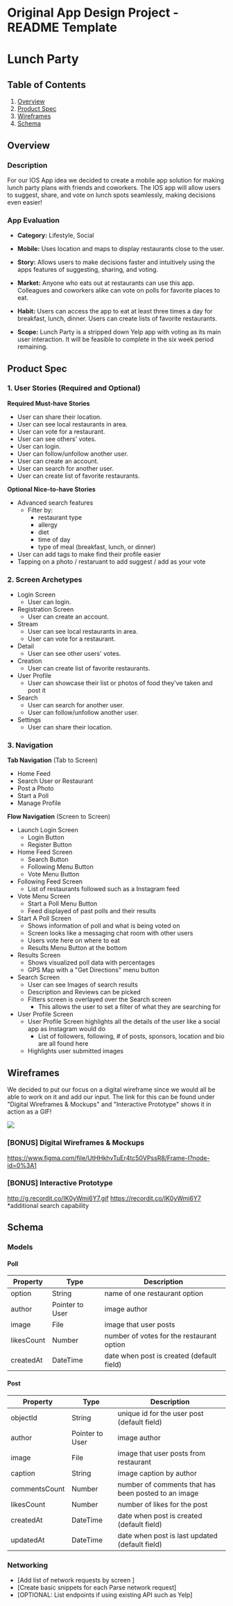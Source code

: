 Original App Design Project - README Template
===

# Lunch Party 

## Table of Contents
1. [Overview](#Overview)
1. [Product Spec](#Product-Spec)
1. [Wireframes](#Wireframes)
2. [Schema](#Schema)

## Overview
### Description
For our IOS App idea we decided to create a mobile app solution for making lunch party plans with friends and coworkers. The IOS app will allow users to suggest, share, and vote on lunch spots seamlessly, making decisions even easier!

### App Evaluation
- **Category:** 
Lifestyle, Social
- **Mobile:**
Uses location and maps to display restaurants close to the user. 
- **Story:**
Allows users to make decisions faster and intuitively using the apps features of suggesting, sharing, and voting.

- **Market:**
Anyone who eats out at restaurants can use this app. Colleagues and coworkers alike can vote on polls for favorite places to eat.

- **Habit:**
Users can access the app to eat at least three times a day for breakfast, lunch, dinner. Users can create lists of favorite restaurants. 

- **Scope:**
Lunch Party is a stripped down Yelp app with voting as its main user interaction. It will be feasible to complete in the six week period remaining. 

## Product Spec

### 1. User Stories (Required and Optional)

**Required Must-have Stories**
* User can share their location.
* User can see local restaurants in area. 
* User can vote for a restaurant.
* User can see others' votes.
* User can login.
* User can follow/unfollow another user.
* User can create an account.
* User can search for another user.
* User can create list of favorite restaurants.

**Optional Nice-to-have Stories**

* Advanced search features
    * Filter by: 
        * restaurant type
        * allergy
        * diet
        * time of day
        * type of meal (breakfast, lunch, or dinner)
* User can add tags to make find their profile easier 
* Tapping on a photo / restaruant to add suggest / add as your vote 

### 2. Screen Archetypes

* Login Screen
   * User can login.
* Registration Screen
   * User can create an account. 
* Stream
    * User can see local restaurants in area. 
    * User can vote for a restaurant.
* Detail
    * User can see other users' votes.
* Creation
    * User can create list of favorite restaurants.
* User Profile
    * User can showcase their list or photos of food they've taken and post it
* Search
    * User can search for another user.
    * User can follow/unfollow another user.
* Settings
    * User can share their location.

### 3. Navigation

**Tab Navigation** (Tab to Screen)

* Home Feed
* Search User or Restaurant
* Post a Photo
* Start a Poll
* Manage Profile 

**Flow Navigation** (Screen to Screen)

* Launch Login Screen
   * Login Button
   * Register Button
* Home Feed Screen
   * Search Button
   * Following Menu Button
   * Vote Menu Button
* Following Feed Screen
    * List of restaurants followed such as a Instagram feed
* Vote Menu Screen
    * Start a Poll Menu Button
    * Feed displayed of past polls and their results
* Start A Poll Screen
    * Shows information of poll and what is being voted on
    * Screen looks like a messaging chat room with other users
    * Users vote here on where to eat
    * Results Menu Button at the bottom
* Results Screen 
    * Shows visualized poll data with percentages
    * GPS Map with a "Get Directions" menu button
* Search Screen
    * User can see Images of search results
    * Description and Reviews can be picked
    * Filters screen is overlayed over the Search screen
        * This allows the user to set a filter of what they are searching for
* User Profile Screen
    * User Profile Screen highlights all the details of the user like a social app as Instagram would do
        * List of followers, following, # of posts, sponsors, location and bio are all found here
    * Highlights user submitted images 

## Wireframes
We decided to put our focus on a digital wireframe since we would all be able to work on it and add our input. The link for this can be found under "Digital Wireframes & Mockups" and "Interactive Prototype" shows it in action as a GIF!

<img src="http://g.recordit.co/IK0yWmi6Y7.gif">

### [BONUS] Digital Wireframes & Mockups
https://www.figma.com/file/UtHHkhvTuEr4tc50VPssR8/Frame-I?node-id=0%3A1

### [BONUS] Interactive Prototype
http://g.recordit.co/IK0yWmi6Y7.gif
https://recordit.co/IK0yWmi6Y7 *additional search capability
## Schema 
### Models
#### Poll

   | Property      | Type     | Description |
   | ------------- | -------- | ------------|
   | option     | String   | name of one restaurant option |
   | author        | Pointer to User| image author |
   | image         | File     | image that user posts |
   | likesCount    | Number   | number of votes for the restaurant option |
   | createdAt     | DateTime | date when post is created (default field) |
   
#### Post

   | Property      | Type     | Description |
   | ------------- | -------- | ------------|
   | objectId      | String   | unique id for the user post (default field) |
   | author        | Pointer to User| image author |
   | image         | File     | image that user posts from restaurant |
   | caption       | String   | image caption by author |
   | commentsCount | Number   | number of comments that has been posted to an image |
   | likesCount    | Number   | number of likes for the post |
   | createdAt     | DateTime | date when post is created (default field) |
   | updatedAt     | DateTime | date when post is last updated (default field) |

### Networking
- [Add list of network requests by screen ]
- [Create basic snippets for each Parse network request]
- [OPTIONAL: List endpoints if using existing API such as Yelp]
